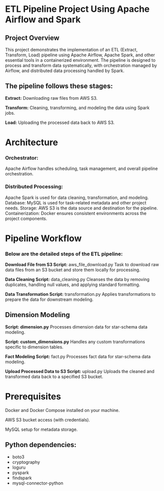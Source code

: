 # ETL Pipeline Project Using Apache Airflow and Spark

## Project Overview

This project demonstrates the implementation of an ETL 
(Extract, Transform, Load) pipeline using Apache Airflow, 
Apache Spark, and other essential tools in a containerized environment. 
The pipeline is designed to process and transform data systematically, 
with orchestration managed by Airflow, and distributed data processing handled by Spark.

## The pipeline follows these stages:

**Extract:** Downloading raw files from AWS S3.

**Transform:** Cleaning, transforming, and modeling the data using Spark jobs.

**Load:** Uploading the processed data back to AWS S3.

# **Architecture**

### Orchestrator: 
Apache Airflow handles scheduling, task management, and overall pipeline orchestration.

### Distributed Processing: 

Apache Spark is used for data cleaning, transformation, and modeling.
Database: MySQL is used for task-related metadata and other project needs.
Storage: AWS S3 is the data source and destination for the pipeline.
Containerization: Docker ensures consistent environments across the project components.

# Pipeline Workflow

### Below are the detailed steps of the ETL pipeline:

**Download File from S3 Script:** aws_file_download.py Task to download raw data files from an S3 bucket and store them locally for processing.

**Data Cleaning Script:** data_cleaning.py Cleanses the data by removing duplicates, handling null values, and applying standard formatting.

**Data Transformation Script:** transformation.py Applies transformations to prepare the data for downstream modeling.

## Dimension Modeling

**Script: dimension.py** Processes dimension data for star-schema data modeling.

**Script: custom_dimensions.py** Handles any custom transformations specific to dimension tables.

**Fact Modeling Script:** fact.py Processes fact data for star-schema data modeling.

**Upload Processed Data to S3 Script:** upload.py Uploads the cleaned and transformed data back to a specified S3 bucket.

# Prerequisites

Docker and Docker Compose installed on your machine. 

AWS S3 bucket access (with credentials).

MySQL setup for metadata storage.

## Python dependencies:
* boto3
* cryptography
* loguru
* pyspark
* findspark
* mysql-connector-python



